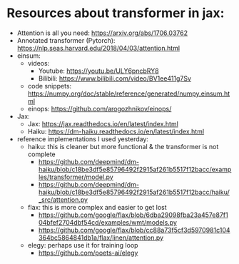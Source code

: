 # Resources about transformer in jax:
- Attention is all you need: https://arxiv.org/abs/1706.03762
- Annotated transformer (Pytorch): https://nlp.seas.harvard.edu/2018/04/03/attention.html
- einsum:
    - videos:
        - Youtube: https://youtu.be/ULY6pncbRY8
        - Bilibili: https://www.bilibili.com/video/BV1ee411g7Sv
    - code snippets: https://numpy.org/doc/stable/reference/generated/numpy.einsum.html
    - einops: https://github.com/arogozhnikov/einops/
- Jax:
    - Jax: https://jax.readthedocs.io/en/latest/index.html
    - Haiku: https://dm-haiku.readthedocs.io/en/latest/index.html
- reference implementations I used yesterday:
    - haiku:
        this is cleaner but more functional & the transformer is not complete
        - https://github.com/deepmind/dm-haiku/blob/c18be3df5e85796492f2915af261b5517f12bacc/examples/transformer/model.py
        - https://github.com/deepmind/dm-haiku/blob/c18be3df5e85796492f2915af261b5517f12bacc/haiku/_src/attention.py        
    - flax:
        this is more complex and easier to get lost
        - https://github.com/google/flax/blob/6dba29098fba23a457e87f104bfef2704dbf54cd/examples/wmt/models.py
        - https://github.com/google/flax/blob/cc88a73f5cf3d5970981c104364bc5864841db1a/flax/linen/attention.py
    - elegy:
        perhaps use it for training loop
        - https://github.com/poets-ai/elegy